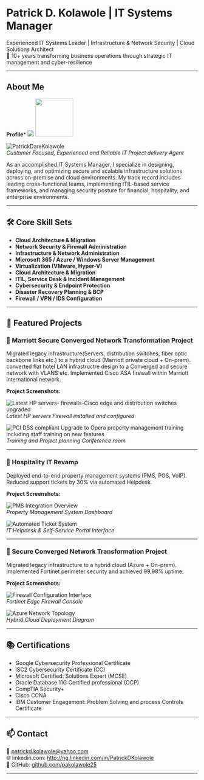 # Patrick D. Kolawole | IT Systems Manager

Experienced IT Systems Leader | Infrastructure & Network Security | Cloud Solutions Architect  
💼 10+ years transforming business operations through strategic IT management and cyber-resilience

---

## About Me
**Profile***
![](assets/profile.jpg)
<img src="assets/profile.jpg" width="100">


![PatrickDareKolawole](/assets/profile.jpg)  
*Customer Focused, Experienced and Reliable IT Project delivery Agent*

As an accomplished IT Systems Manager, I specialize in designing, deploying, and optimizing secure and scalable infrastructure solutions across on-premise and cloud environments. My track record includes leading cross-functional teams, implementing ITIL-based service frameworks, and managing security posture for financial, hospitality, and enterprise environments.

---

## 🛠️ Core Skill Sets

- **Cloud Architecture & Migration**
- **Network Security & Firewall Administration**
- **Infrastructure & Network Administration**  
- **Microsoft 365 / Azure / Windows Server Management**  
- **Virtualization (VMware, Hyper-V)**  
- **Cloud Architecture & Migration**  
- **ITIL, Service Desk & Incident Management**  
- **Cybersecurity & Endpoint Protection**  
- **Disaster Recovery Planning & BCP**  
- **Firewall / VPN / IDS Configuration**

---

## 📌 Featured Projects

### 🔐 Marriott Secure Converged Network Transformation Project

Migrated legacy infrastructure(Servers, distribution switches, fiber optic backbone links etc.) to a hybrid cloud (Marriott private cloud + On-prem). converted flat hotel LAN infrastructre design to a Converged and secure network with VLANS etc. Implemented Cisco ASA firewall within Marriott international network.

**Project Screenshots:**

![Latest HP servers- firewalls-Cisco edge and distribution switches upgraded](./assets/project1-1.jpg)  
*Latest HP servers Firewall installed and configured*

![PCI DSS compliant Upgrade to Opera property management training including staff training on new features](./assets/project1-2.jpg)  
*Training and Project planning Conference room*

---

### 🏨 Hospitality IT Revamp

Deployed end-to-end property management systems (PMS, POS, VoIP). Reduced support tickets by 30% via automated Helpdesk.

**Project Screenshots:**

![PMS Integration Overview](./assets/project2-1.jpg)  
*Property Management System Dashboard*

![Automated Ticket System](./assets/project2-2.jpg)  
*IT Helpdesk & Self-Service Portal Interface*

---

### 🔐 Secure Converged Network Transformation Project

Migrated legacy infrastructure to a hybrid cloud (Azure + On-prem). Implemented Fortinet perimeter security and achieved 99.98% uptime.

**Project Screenshots:**

![Firewall Configuration Interface](./assets/project1-1.jpg)  
*Fortinet Edge Firewall Console*

![Azure Network Topology](./assets/project1-2.jpg)  
*Hybrid Cloud Deployment Diagram*

---

## 📚 Certifications

- Google Cybersecurity Professional Certificate 
- ISC2 Cybersecurity Certificate (CC) 
- Microsoft Certified: Solutions Expert (MCSE)   
- Oracle Database 11G Certified professional (OCP)   
- CompTIA Security+  
- Cisco CCNA
- IBM Customer Engagement: Problem Solving and process Controls Certificate 

---

## 📫 Contact

📧 patrickd.kolawole@yahoo.com  
🌐 linkedin.com: http://ng.linkedin.com/in/PatrickDKolawole  
🐙 GitHub: [github.com/pakolawole25](https://github.com/pakolawole25)

---
